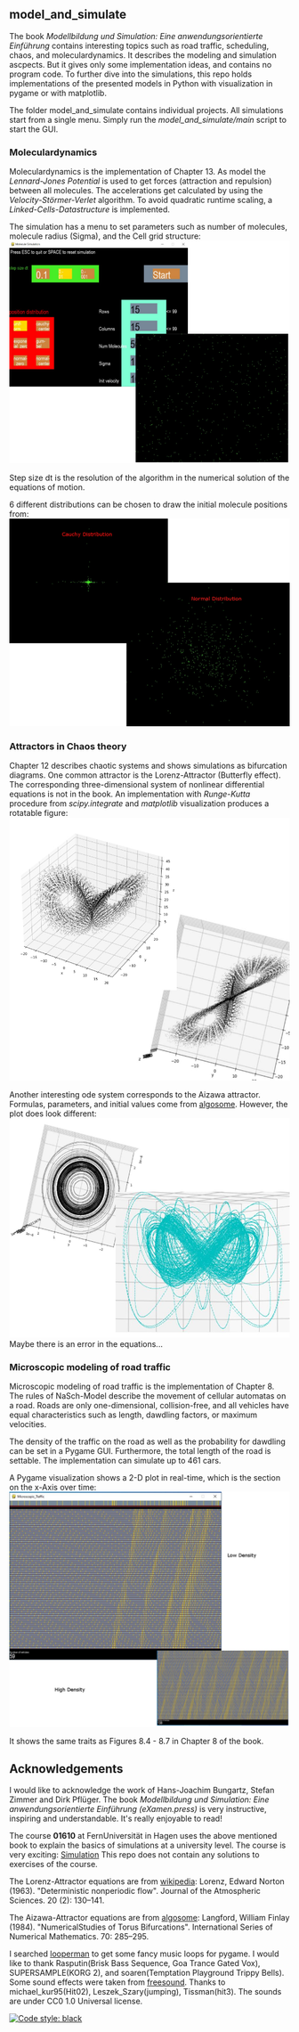 ## model_and_simulate

The book *Modellbildung und Simulation: Eine anwendungsorientierte Einführung* contains interesting topics such as
road traffic, scheduling, chaos, and moleculardynamics. 
It describes the modeling and simulation ascpects. But it gives only some implementation ideas, and contains no program code.
To further dive into the simulations, this repo holds implementations
of the presented models in Python with visualization in pygame or with matplotlib. 

The folder model_and_simulate contains individual projects.  All simulations start from a single menu. 
Simply run the *model_and_simulate/main* script to start the GUI.

### Moleculardynamics
Moleculardynamics is the implementation of Chapter 13. As model the *Lennard-Jones Potential*
is used to get forces (attraction and repulsion) between all molecules.
The accelerations get calculated by using the *Velocity-Störmer-Verlet* algorithm.
To avoid quadratic runtime scaling, a *Linked-Cells-Datastructure* is implemented.

The simulation has a menu to set parameters such as number of molecules, molecule radius (Sigma), and the Cell grid structure:
![start screen](model_and_simulate/molecular_dynamics/pics/molecule_sim_start_uni.JPG)

Step size dt is the resolution of the algorithm in the numerical solution of the equations of motion.

6 different distributions can be chosen to draw the initial molecule positions from:
![distributions](model_and_simulate/molecular_dynamics/pics/molecule_sim_cauchy_normal.JPG)

### Attractors in Chaos theory
Chapter 12 describes chaotic systems and shows simulations as bifurcation diagrams. 
One common attractor is the Lorenz-Attractor (Butterfly effect). The corresponding three-dimensional
system of nonlinear differential equations is not in the book. An implementation with 
*Runge-Kutta* procedure from *scipy.integrate* and *matplotlib* visualization produces a rotatable figure:
![lorenz attractor](model_and_simulate/chaos/pics/lorenz.JPG)

Another interesting ode system corresponds to the Aizawa attractor. Formulas, parameters, and initial values come from
[algosome](https://www.algosome.com/articles/aizawa-attractor-chaos.html).
However, the plot does look different:
![aizawa attractor](model_and_simulate/chaos/pics/aizawa.JPG)
Maybe there is an error in the equations...

### Microscopic modeling of road traffic
Microscopic modeling of road traffic is the implementation of Chapter 8. The rules of NaSch-Model describe 
the movement of cellular automatas on a road. Roads are only one-dimensional, collision-free, and all vehicles have
equal characteristics such as length, dawdling factors, or maximum velocities.

The density of the traffic on the road as well as the probability for dawdling can be set in a Pygame GUI. Furthermore,
the total length of the road is settable. The implementation can simulate up to 461 cars. 

A Pygame visualization shows a 2-D plot in real-time, which is the section on the x-Axis over time:
![Traffic Simulation](model_and_simulate/road_traffic_microscopic/pics/traffic.JPG)

It shows the same traits as Figures 8.4 - 8.7 in Chapter 8 of the book.

## Acknowledgements
I would like to acknowledge the work of Hans-Joachim Bungartz, Stefan Zimmer and Dirk Pflüger. 
The book *Modellbildung und Simulation: Eine anwendungsorientierte Einführung (eXamen.press)* is very instructive, 
inspiring and understandable. It's really enjoyable to read!

The course **01610** at FernUniversität in Hagen uses the above mentioned book to explain the basics of 
simulations at a university level. The course is very exciting:
[Simulation](https://www.fernuni-hagen.de/mi/studium/module/sim.shtml?sg=bainf)
This repo does not contain any solutions to exercises of the course. 

The Lorenz-Attractor equations are from [wikipedia](https://en.wikipedia.org/wiki/Lorenz_system):
Lorenz, Edward Norton (1963). "Deterministic nonperiodic flow". Journal of the Atmospheric Sciences. 20 (2): 130–141. 

The Aizawa-Attractor equations are from [algosome](https://www.algosome.com/articles/aizawa-attractor-chaos.html):
Langford, William Finlay (1984). "NumericalStudies of Torus Bifurcations". 
International Series of Numerical Mathematics. 70: 285–295.

I searched [looperman](https://www.looperman.com/loops) to get some fancy music loops for pygame.
I would like to thank Rasputin(Brisk Bass Sequence, Goa Trance Gated Vox), SUPERSAMPLE(KORG 2),
and soaren(Temptation Playground Trippy Bells).
Some sound effects were taken from [freesound](https://freesound.org). Thanks to michael_kur95(Hit02),
Leszek_Szary(jumping), Tissman(hit3). The sounds are under CC0 1.0 Universal license.

[![Code style: black](https://img.shields.io/badge/code%20style-black-000000.svg)](https://github.com/psf/black)

